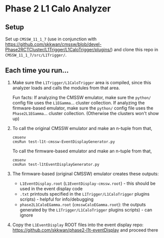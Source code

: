 # Phase 2 L1 Calo Analyzer

## Setup

Set up `CMSSW_11_1_7` (use in conjunction with https://github.com/skkwan/cmssw/blob/devel-Phase2RCTCluster/L1Trigger/L1CaloTrigger/plugins/) and clone this repo in `CMSSW_11_1_7/src/L1Trigger/`.

## Each time you run...

1. Make sure the `L1Trigger/L1CaloTrigger` area is compiled, since this analyzer loads and calls the modules from that area.

   Fun facts:
   If analyzing the CMSSW emulator, make sure the `python/` config file uses the `L1EGamma`... cluster collection.
   If analyzing the firmware-based emulator, make sure the `python/` config file uses the `Phase2L1EGamma`... cluster collection.
(Otherwise the clusters won't show up)

3. To call the original CMSSW emulator and make an n-tuple from that,
   ```
   cmsenv
   cmsRun test-l1t-cmssw-EventDisplayGenerator.py
   ```

   To call the firmware-based emulator and make an n-tuple from that,
   ```
   cmsenv
   cmsRun test-l1tEventDisplayGenerator.py   
   ```

4. The firmware-based (original CMSSW) emulator creates these outputs: 
    * `L1EventDisplay.root` (`L1EventDisplay-cmssw.root`) - this should be used in the event display code
    * `.txt` printouts specified in the `L1Trigger/L1CaloTrigger` plugins scripts) - helpful for info/debugging
    * `phase2L1CaloEGamma.root` (`cmsswCaloEGamma.root`): the outputs generated by the `L1Trigger/L1CaloTrigger` plugins scripts) - can ignore

5. Copy the `L1EventDisplay` ROOT files into the event display repo: https://github.com/skkwan/phase2-l1t-eventDisplay and proceed there

